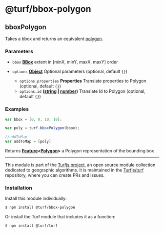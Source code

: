 # @turf/bbox-polygon

<!-- Generated by documentation.js. Update this documentation by updating the source code. -->

## bboxPolygon

Takes a bbox and returns an equivalent [polygon][1].

### Parameters

*   `bbox` **[BBox][2]** extent in \[minX, minY, maxX, maxY] order
*   `options` **[Object][3]** Optional parameters (optional, default `{}`)

    *   `options.properties` **Properties** Translate properties to Polygon (optional, default `{}`)
    *   `options.id` **([string][4] | [number][5])** Translate Id to Polygon (optional, default `{}`)

### Examples

```javascript
var bbox = [0, 0, 10, 10];

var poly = turf.bboxPolygon(bbox);

//addToMap
var addToMap = [poly]
```

Returns **[Feature][6]<[Polygon][7]>** a Polygon representation of the bounding box

[1]: https://tools.ietf.org/html/rfc7946#section-3.1.6

[2]: https://tools.ietf.org/html/rfc7946#section-5

[3]: https://developer.mozilla.org/docs/Web/JavaScript/Reference/Global_Objects/Object

[4]: https://developer.mozilla.org/docs/Web/JavaScript/Reference/Global_Objects/String

[5]: https://developer.mozilla.org/docs/Web/JavaScript/Reference/Global_Objects/Number

[6]: https://tools.ietf.org/html/rfc7946#section-3.2

[7]: https://tools.ietf.org/html/rfc7946#section-3.1.6

<!-- This file is automatically generated. Please don't edit it directly:
if you find an error, edit the source file (likely index.js), and re-run
./scripts/generate-readmes in the turf project. -->

---

This module is part of the [Turfjs project](http://turfjs.org/), an open source
module collection dedicated to geographic algorithms. It is maintained in the
[Turfjs/turf](https://github.com/Turfjs/turf) repository, where you can create
PRs and issues.

### Installation

Install this module individually:

```sh
$ npm install @turf/bbox-polygon
```

Or install the Turf module that includes it as a function:

```sh
$ npm install @turf/turf
```
